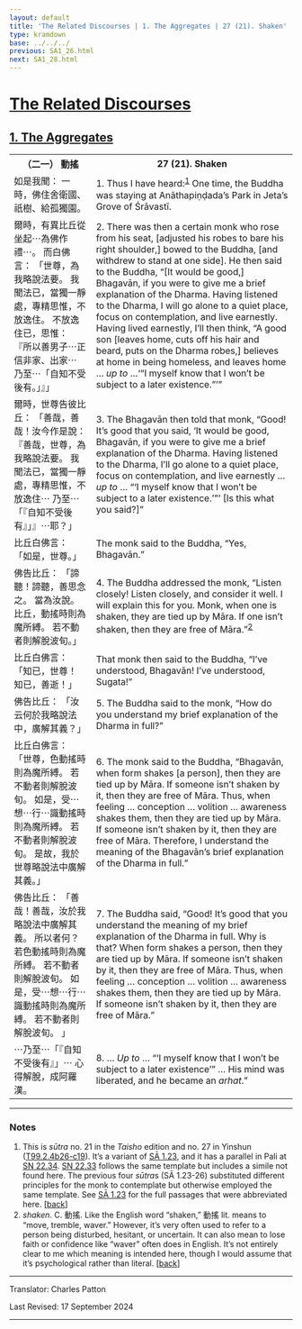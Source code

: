 ```yaml
---
layout: default
title: 'The Related Discourses | 1. The Aggregates | 27 (21). Shaken'
type: kramdown
base: ../../../
previous: SA1_26.html
next: SA1_28.html
---
```


<h1><a href='../index.html'>The Related Discourses</a></h1>
<h2><a href='index.html'>1. The Aggregates</a></h2>

<table class="trans">
  <th class='ch'>（二一） 動搖</th>
  <th class='en'>27 (21). Shaken</th>
  <tr>
    <td class="ch" title='t99.2.4b26'>如是我聞： 一時，佛住舍衛國、祇樹、給孤獨園。</td>
    <td id='p1'>1. Thus I have heard:<sup id="ref1"><a href="#n1">1</a></sup> One time, the Buddha was staying at Anāthapiṇḍada’s Park in Jeta’s Grove of Śrāvastī.</td>
  </tr>
  <tr>
    <td class="ch" title='t99.2.4b27'>爾時，有異比丘從坐起⋯為佛作禮⋯。 而白佛言： 「世尊，為我略說法要。 我聞法已，當獨一靜處，專精思惟，不放逸住。 不放逸住已，思惟： 『所以善男子⋯正信非家、出家⋯ 乃至⋯「自知不受後有。」』」</td>
    <td id='p2'>2. There was then a certain monk who rose from his seat, [adjusted his robes to bare his right shoulder,] bowed to the Buddha, [and withdrew to stand at one side]. He then said to the Buddha, “[It would be good,] Bhagavān, if you were to give me a brief explanation of the Dharma. Having listened to the Dharma, I will go alone to a quiet place, focus on contemplation, and live earnestly. Having lived earnestly, I’ll then think, “A good son [leaves home, cuts off his hair and beard, puts on the Dharma robes,] believes at home in being homeless, and leaves home … <em>up to</em> …‘“I myself know that I won’t be subject to a later existence.”’”</td>
  </tr>
  <tr>
    <td class="ch" title='t99.2.4c2'>爾時，世尊告彼比丘： 「善哉，善哉！汝今作是說： 『善哉，世尊，為我略說法要。 我聞法已，當獨一靜處，專精思惟，不放逸住⋯ 乃至⋯「『自知不受後有』」』⋯耶？」</td>
    <td id='p3'>3. The Bhagavān then told that monk, “Good! It’s good that you said, ‘It would be good, Bhagavān, if you were to give me a brief explanation of the Dharma. Having listened to the Dharma, I’ll go alone to a quiet place, focus on contemplation, and live earnestly … <em>up to</em> … “‘I myself know that I won’t be subject to a later existence.’”’ [Is this what you said?]”</td>
  </tr>
  <tr>
    <td class="ch" title='t99.2.4c5'>比丘白佛言： 「如是，世尊。」</td>
    <td>The monk said to the Buddha, “Yes, Bhagavān.”</td>
  </tr>
  <tr>
    <td class="ch" title='t99.2.4c6'>佛告比丘： 「諦聽！諦聽，善思念之。 當為汝說。 比丘，動搖時則為魔所縛。 若不動者則解脫波旬。」</td>
    <td id='p4'>4. The Buddha addressed the monk, “Listen closely! Listen closely, and consider it well. I will explain this for you. Monk, when one is shaken, they are tied up by Māra. If one isn’t shaken, then they are free of Māra.”<sup id="ref2"><a href="#n2">2</a></sup></td>
  </tr>
  <tr>
    <td class="ch" title='t99.2.4c8'>比丘白佛言： 「知已，世尊！ 知已，善逝！」</td>
    <td>That monk then said to the Buddha, “I’ve understood, Bhagavān! I’ve understood, Sugata!”</td>
  </tr>
  <tr>
    <td class="ch" title='t99.2.4c9'>佛告比丘： 「汝云何於我略說法中，廣解其義？」</td>
    <td id='p5'>5. The Buddha said to the monk, “How do you understand my brief explanation of the Dharma in full?”</td>
  </tr>
  <tr>
    <td class="ch" title='t99.2.4c10'>比丘白佛言： 「世尊，色動搖時則為魔所縛。 若不動者則解脫波旬。 如是，受⋯想⋯行⋯識動搖時則為魔所縛。 若不動者則解脫波旬。 是故，我於世尊略說法中廣解其義。」</td>
    <td id='p6'>6. The monk said to the Buddha, “Bhagavān, when form shakes [a person], then they are tied up by Māra. If someone isn’t shaken by it, then they are free of Māra. Thus, when feeling … conception … volition … awareness shakes them, then they are tied up by Māra. If someone isn’t shaken by it, then they are free of Māra. Therefore, I understand the meaning of the Bhagavān’s brief explanation of the Dharma in full.”</td>
  </tr>
  <tr>
    <td class="ch" title='t99.2.4c14'>佛告比丘： 「善哉！善哉，汝於我略說法中廣解其義。 所以者何？ 若色動搖時則為魔所縛。 若不動者則解脫波旬。 如是，受⋯想⋯行⋯識動搖時則為魔所縛。 若不動者則解脫波旬。 」</td>
    <td id='p7'>7. The Buddha said, “Good! It’s good that you understand the meaning of my brief explanation of the Dharma in full. Why is that? When form shakes a person, then they are tied up by Māra. If someone isn’t shaken by it, then they are free of Māra. Thus, when feeling … conception … volition … awareness shakes them, then they are tied up by Māra. If someone isn’t shaken by it, then they are free of Māra.”</td>
  </tr>
  <tr>
    <td class="ch" title='t99.2.4c18'>⋯乃至⋯「『自知不受後有』」⋯ 心得解脫，成阿羅漢。</td>
    <td id='p8'>8. … <em>Up to</em> … “‘I myself know that I won’t be subject to a later existence’” … His mind was liberated, and he became an <em>arhat</em>.”</td>
  </tr>
</table>

<hr/>

<h3 id="notes">Notes</h3>

<ol class="notes-list">
<li id="n1">This is <em>sūtra</em> no. 21 in the <cite>Taisho</cite> edition and no. 27 in Yinshun (<a href="https://cbetaonline.dila.edu.tw/zh/T02n0099_p0004b26" target="_blank">T99.2.4b26-c19</a>). It’s a variant of <a href="SA1_23.html" target="_blank">SĀ 1.23</a>, and it has a parallel in Pali at <a href="https://suttacentral.net/sn22.34" target="_blank">SN 22.34</a>. <a href="https://suttacentral.net/sn22.33" target="_blank">SN 22.33</a> follows the same template but includes a simile not found here. The previous four <em>sūtra</em>s (SĀ 1.23-26) substituted different principles for the monk to contemplate but otherwise employed the same template. See <a href="../01/SA1_23.html" target="_blank">SĀ 1.23</a> for the full passages that were abbreviated here. [<a href="#ref1">back</a>]</li>
<li id="n2"><em>shaken</em>. C. 動搖. Like the English word “shaken,” 動搖 lit. means to “move, tremble, waver.” However, it’s very often used to refer to a person being disturbed, hesitant, or uncertain.   It can also mean to lose faith or confidence like “waver” often does in English. It’s not entirely clear to me which meaning is intended here, though I would assume that it’s psychological rather than literal. [<a href="#ref2">back</a>]</li>
</ol>
<hr/>

<p class="translator">Translator: Charles Patton</p>
<p class='revised'>Last Revised: 17 September 2024</p>

<hr/>